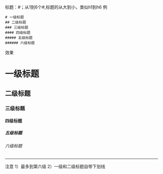 标题：#；从1到6个#,标题的从大到小，类似h1到h6
例
```
# 一级标题
## 二级标题
### 三级标题
#### 四级标题
##### 五级标题
###### 六级标题
```
效果
# 一级标题
## 二级标题
### 三级标题
#### 四级标题
##### 五级标题
###### 六级标题
---
注意
1）最多到第六级
2）一级和二级标题自带下划线

